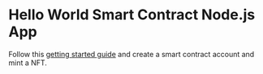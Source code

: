 # Hello World Smart Contract Node.js App

Follow this [getting started guide](https://docs.zerodev.app/getting-started) and create a smart contract account and mint a NFT.
